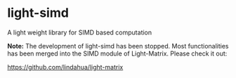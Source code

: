 light-simd
==========

A light weight library for SIMD based computation 


**Note:** The development of light-simd has been stopped. Most functionalities has been merged into the SIMD module of Light-Matrix.
Please check it out: 

https://github.com/lindahua/light-matrix




